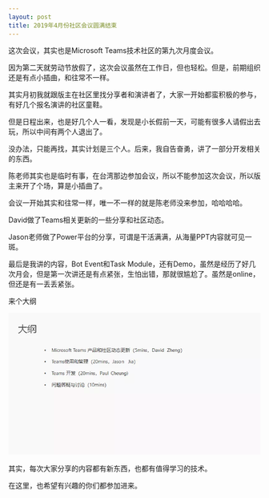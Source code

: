 ```yaml
---
layout: post
title: 2019年4月份社区会议圆满结束
---
```


这次会议，其实也是Microsoft Teams技术社区的第九次月度会议。

因为第二天就劳动节放假了，这次会议虽然在工作日，但也轻松。但是，前期组织还是有点小插曲，和往常不一样。

其实月初我就跟版主在社区里找分享者和演讲者了，大家一开始都蛮积极的参与，有好几个报名演讲的社区童鞋。

但是日程出来，也是好几个人一看，发现是小长假前一天，可能有很多人请假出去玩，所以中间有两个人退出了。

没办法，只能再找，其实计划是三个人。后来，我自告奋勇，讲了一部分开发相关的东西。

陈老师其实也是临时有事，在台湾那边参加会议，所以不能参加这次会议，所以版主来开了个场，算是小插曲了。

会议一开始其实和往常一样，唯一不一样的就是陈老师没来参加，哈哈哈哈。

David做了Teams相关更新的一些分享和社区动态。

Jason老师做了Power平台的分享，可谓是干活满满，从海量PPT内容就可见一斑。

最后是我讲的内容，Bot Event和Task Module，还有Demo，虽然是经历了好几次月会，但是第一次讲还是有点紧张，生怕出错，那就很尴尬了。虽然是online，但还是有一丢丢紧张。

来个大纲

![session list](../images/20190430/agenda.png)

其实，每次大家分享的内容都有新东西，也都有值得学习的技术。

在这里，也希望有兴趣的你们都参加进来。